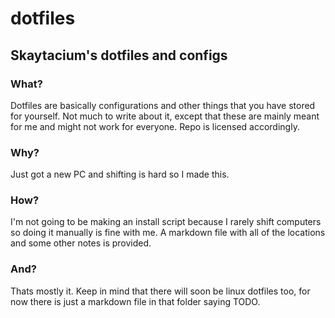 # dotfiles
## Skaytacium's dotfiles and configs

### What?
Dotfiles are basically configurations and other things that you have stored for yourself.
Not much to write about it, except that these are mainly meant for me and might not work for everyone. Repo is licensed accordingly.

### Why?
Just got a new PC and shifting is hard so I made this.

### How?
I'm not going to be making an install script because I rarely shift computers so doing it manually is fine with me. A markdown file with all of the locations and some other notes is provided.

### And?
Thats mostly it. Keep in mind that there will soon be linux dotfiles too, for now there is just a markdown file in that folder saying TODO.
